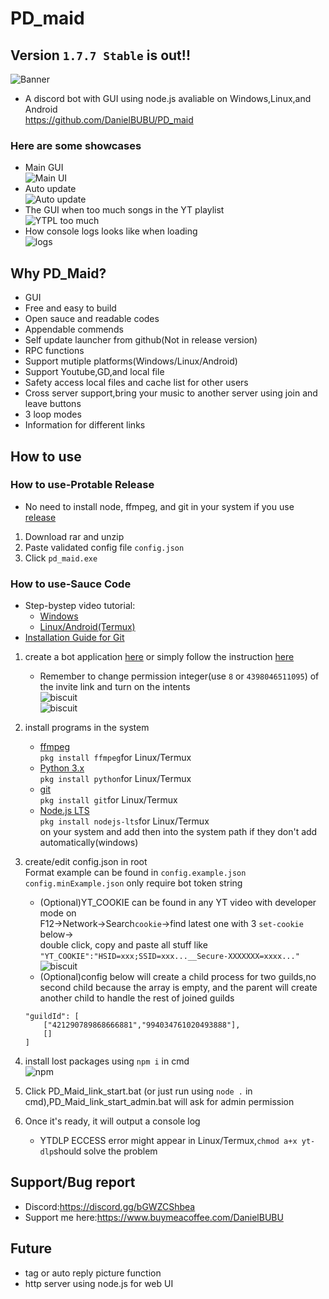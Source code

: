 # PD_maid

## Version `1.7.7 Stable` is out!!
![Banner](./readme_assets/banner.png)


- A discord bot with GUI using node.js avaliable on Windows,Linux,and Android</br>
https://github.com/DanielBUBU/PD_maid
### Here are some showcases

- Main GUI</br>
![Main UI](./readme_assets/main_UI.png)
- Auto update</br>
![Auto update](./readme_assets/auto-git-update.png)
- The GUI when too much songs in the YT playlist</br>
![YTPL too much](./readme_assets/ytpl_toomuch.png)
- How console logs looks like when loading</br>
![logs](./readme_assets/console_logs.png)

## Why PD_Maid?

- GUI
- Free and easy to build
- Open sauce and readable codes
- Appendable commends
- Self update launcher from github(Not in release version)
- RPC functions
- Support mutiple platforms(Windows/Linux/Android)
- Support Youtube,GD,and local file
- Safety access local files and cache list for other users
- Cross server support,bring your music to another server using join and leave buttons
- 3 loop modes
- Information for different links

## How to use

### How to use-Protable Release
- No need to install node, ffmpeg, and git in your system if you use [release](https://github.com/DanielBUBU/PD_maid/releases)
1. Download rar and unzip
2. Paste validated config file `config.json`
3. Click `pd_maid.exe`

### How to use-Sauce Code
- Step-bystep video tutorial:
    - [Windows](https://www.youtube.com/watch?v=BbDmGMcapAY)
    - [Linux/Android(Termux)](https://www.youtube.com/watch?v=HjIwQkS4CWM)
- [Installation Guide for Git](https://youtu.be/eGNcXpXxh9U)

1. create a bot application [here](https://discord.com/developers/applications)
or simply follow the instruction [here](https://discordjs.guide/preparations/adding-your-bot-to-servers.html#bot-invite-links)</br>

    - Remember to change permission integer(use `8` or `4398046511095`) of the invite link and turn on the intents</br>
![biscuit](./readme_assets/Intents.png)</br>
![biscuit](./readme_assets/Permission.png)</br>
2. install programs in the system
    - [ffmpeg](https://www.wikihow.com/Install-FFmpeg-on-Windows)</br>
  `pkg install ffmpeg`for Linux/Termux
    - [Python 3.x](https://www.python.org/downloads/)</br>
  `pkg install python`for Linux/Termux
    - [git](https://git-scm.com/download/win)</br>
  `pkg install git`for Linux/Termux
    - [Node.js LTS](https://nodejs.org/en/)</br>
  `pkg install nodejs-lts`for Linux/Termux</br>
  on your system and add then into the system path if they don't add automatically(windows)
3. create/edit config.json in root</br>
Format example can be found in `config.example.json`</br>
`config.minExample.json` only require bot token string</br>
    - (Optional)YT_COOKIE can be found in any YT video with developer mode on</br>
F12->Network->Search`cookie`->find latest one with 3 `set-cookie` below-></br>
double click, copy and paste all stuff like `"YT_COOKIE":"HSID=xxx;SSID=xxx...__Secure-XXXXXXX=xxxx..."`</br>
![biscuit](./readme_assets/biscuit.png)
    - (Optional)config below will create a child process for two guilds,no second child because the array is empty, and the parent will create another child to handle the rest of joined guilds</br>
    ````
    "guildId": [
        ["421290789868666881","994034761020493888"],
        []
    ]
    ````
4. install lost packages using `npm i` in cmd</br>
![npm](./readme_assets/npm.png)
5. Click PD_Maid_link_start.bat (or just run using `node .` in cmd),PD_Maid_link_start_admin.bat will ask for admin permission</br>
6. Once it's ready, it will output a console log</br>
    - YTDLP ECCESS error might appear in Linux/Termux,`chmod a+x yt-dlp`should solve the problem


## Support/Bug report
- Discord:https://discord.gg/bGWZCShbea
- Support me here:https://www.buymeacoffee.com/DanielBUBU
## Future

- tag or auto reply picture function
- http server using node.js for web UI

